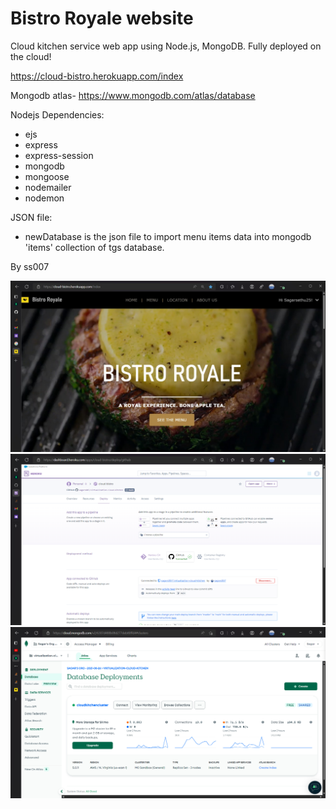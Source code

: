 # Bistro Royale website

Cloud kitchen service web app using Node.js, MongoDB. Fully deployed on the cloud!

https://cloud-bistro.herokuapp.com/index

Mongodb atlas- https://www.mongodb.com/atlas/database

Nodejs Dependencies:
* ejs
* express
* express-session
* mongodb
* mongoose
* nodemailer
* nodemon


JSON file: 
* newDatabase is the json file to import menu items data into mongodb 'items' collection of tgs database.


By ss007

![screenshot](screenshots/index-page.jpeg)
![screenshot](screenshots/heroku-hosting.png)
![screenshot](screenshots/mongodb-atlas.png)
